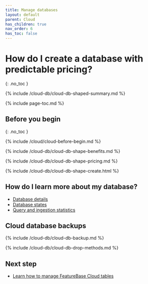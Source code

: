 ```yaml
---
title: Manage databases
layout: default
parent: Cloud
has_children: true
nav_order: 6
has_toc: false
---
```


# How do I create a database with predictable pricing?
{: .no_toc }

{% include /cloud-db/cloud-db-shaped-summary.md %}

{% include page-toc.md %}

## Before you begin
{: .no_toc }

{% include /cloud/cloud-before-begin.md %}

{% include /cloud-db/cloud-db-shape-benefits.md %}

{% include /cloud-db/cloud-db-shape-pricing.md %}

{% include /cloud-db/cloud-db-shape-create.html %}

<h2></h2><!--testing to see if this creates the break between html above and markdown below-->

## How do I learn more about my database?

* [Database details](/docs/cloud/cloud-databases/cloud-db-details)
* [Database states](/docs/cloud/cloud-databases/cloud-db-states)
* [Query and ingestion statistics](/docs/cloud/cloud-databases/cloud-db-stats)

## Cloud database backups

{% include /cloud-db/cloud-db-backup.md %}

{% include /cloud-db/cloud-db-drop-methods.md %}

## Next step

* [Learn how to manage FeatureBase Cloud tables](/docs/cloud/cloud-tables/cloud-table-manage)

